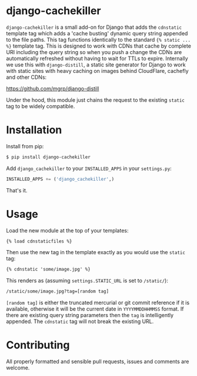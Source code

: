 # django-cachekiller

`django-cachekiller` is a small add-on for Django that adds the `cdnstatic`
template tag which adds a 'cache busting' dynamic query string appended to the
file paths. This tag functions identically to the standard `{% static ... %}`
template tag. This is designed to work with CDNs that cache by complete URI
including the query string so when you push a change the CDNs are automatically
refreshed without having to wait for TTLs to expire. Internally we use this with
`django-distill`, a static site generator for Django to work with static sites
with heavy caching on images behind CloudFlare, cachefly and other CDNs:

https://github.com/mgrp/django-distill

Under the hood, this module just chains the request to the existing `static` tag
to be widely compatible.

# Installation

Install from pip:

```bash
$ pip install django-cachekiller
```

Add `django_cachekiller` to your `INSTALLED_APPS` in your `settings.py`:

```python
INSTALLED_APPS += ('django_cachekiller',)
```

That's it.

# Usage

Load the new module at the top of your templates:

```html
{% load cdnstaticfiles %}
```

Then use the new tag in the template exactly as you would use the `static` tag:

```html
{% cdnstatic 'some/image.jpg' %}
```
This renders as (assuming `settings.STATIC_URL` is set to `/static/`):

```html
/static/some/image.jpg?tag=[random tag]
```

`[random tag]` is either the truncated mercurial or git commit reference if it
is available, otherwise it will be the current date in `YYYYMMDDHHMMSS` format.
If there are existing query string parameters then the `tag` is intelligently
appended. The `cdnstatic` tag will not break the existing URL.

# Contributing

All properly formatted and sensible pull requests, issues and comments are
welcome.
